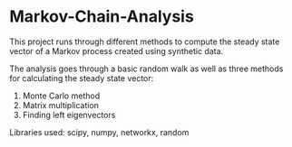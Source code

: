 # Markov-Chain-Analysis
This project runs through different methods to compute the steady state vector of a Markov process created using synthetic data.

The analysis goes through a basic random walk as well as three methods for calculating the steady state vector:
1. Monte Carlo method
2. Matrix multiplication
3. Finding left eigenvectors

Libraries used:
scipy, numpy, networkx, random
